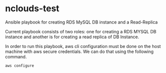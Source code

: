 # nclouds-test
Ansible playbook for creating RDS MySQL DB instance and a Read-Replica

Current playbook consists of two roles: one for creating a RDS MYSQL DB instance and another is for creating a read replica of DB Instance. 

In order to run this playbook, aws cli configuration must be done on the host machine with aws secure credentials. We can do that using the following command.

``` bash
aws configure
```
